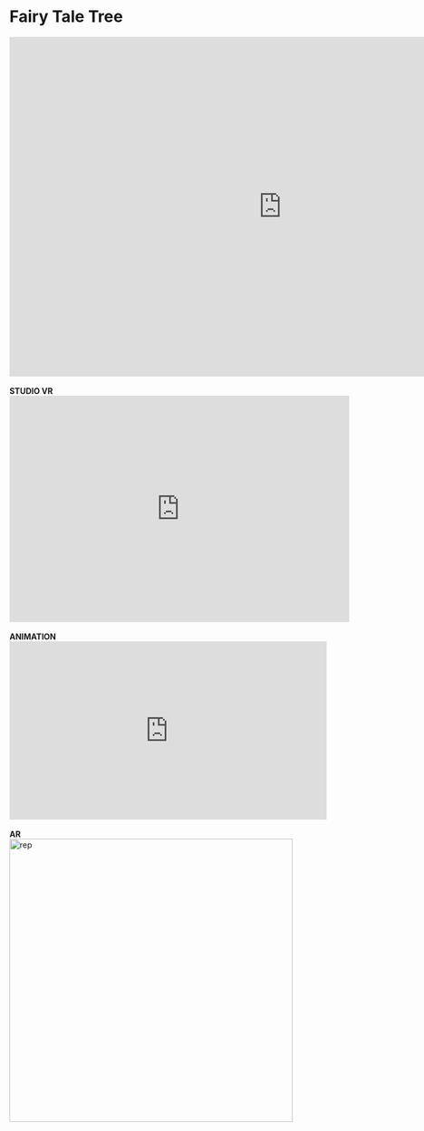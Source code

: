 # Fairy Tale Tree
<iframe src="https://i.simmer.io/@Sarry/magical-world" style="width:960px;height:600px;border:0"></iframe>
<br>
<br>
<strong>STUDIO VR</strong>
<br>
<iframe src="https://api2.enscape3d.com/v1/view/609a2f0c-ce13-4551-be39-80050d603111" style="border:0px #ffffff none;" name="myiFrame" scrolling="no" frameborder="1" marginheight="0px" marginwidth="0px" height="400px" width="600px" allowfullscreen></iframe>
<br>
<br>
<strong>ANIMATION</strong>
<br>
<iframe width="560" height="315" src="https://www.youtube.com/embed/aF9cKedBpz4" title="YouTube video player" frameborder="0" allow="accelerometer; autoplay; clipboard-write; encrypted-media; gyroscope; picture-in-picture" allowfullscreen></iframe>
<br>
<br>
<strong>AR</strong>
<br>
<img alt="rep" src="https://github.com/steenblikrs/2021-Spring-Studio/blob/gh-pages/students/Sarry/Files/Sarry-AR.gif?raw=true" width="500">
